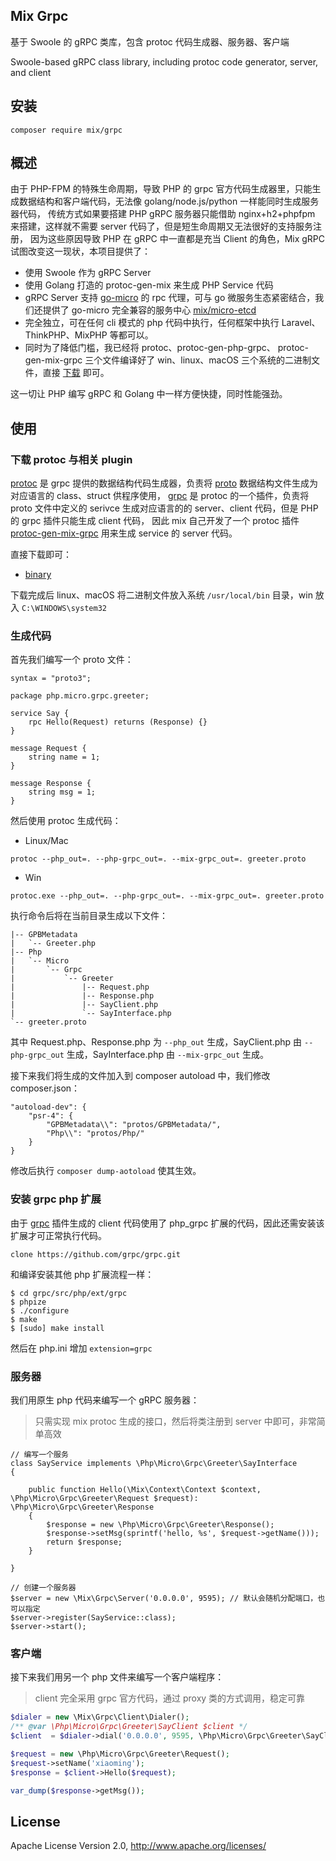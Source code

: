 ## Mix Grpc

基于 Swoole 的 gRPC 类库，包含 protoc 代码生成器、服务器、客户端

Swoole-based gRPC class library, including protoc code generator, server, and client

## 安装

```
composer require mix/grpc
```

## 概述

由于 PHP-FPM 的特殊生命周期，导致 PHP 的 grpc 官方代码生成器里，只能生成数据结构和客户端代码，无法像 golang/node.js/python 一样能同时生成服务器代码，
传统方式如果要搭建 PHP gRPC 服务器只能借助 nginx+h2+phpfpm 来搭建，这样就不需要 server 代码了，但是短生命周期又无法很好的支持服务注册，
因为这些原因导致 PHP 在 gRPC 中一直都是充当 Client 的角色，Mix gRPC 试图改变这一现状，本项目提供了：

- 使用 Swoole 作为 gRPC Server
- 使用 Golang 打造的 protoc-gen-mix 来生成 PHP Service 代码
- gRPC Server 支持 [go-micro](https://github.com/micro/micro) 的 rpc 代理，可与 go 微服务生态紧密结合，我们还提供了 go-micro 完全兼容的服务中心 [mix/micro-etcd](https://github.com/mix-php/micro-etcd)
- 完全独立，可在任何 cli 模式的 php 代码中执行，任何框架中执行 Laravel、ThinkPHP、MixPHP 等都可以。
- 同时为了降低门槛，我已经将 protoc、protoc-gen-php-grpc、 protoc-gen-mix-grpc 三个文件编译好了 win、linux、macOS 三个系统的二进制文件，直接 [下载](https://github.com/mix-php/grpc/releases/tag/binary) 即可。

这一切让 PHP 编写 gRPC 和 Golang 中一样方便快捷，同时性能强劲。

## 使用

### 下载 protoc 与相关 plugin

[protoc](https://github.com/protocolbuffers/protobuf) 是 grpc 提供的数据结构代码生成器，负责将 [proto]() 数据结构文件生成为对应语言的 class、struct 供程序使用，
[grpc](https://github.com/grpc/grpc) 是 protoc 的一个插件，负责将 proto 文件中定义的 serivce 生成对应语言的的 server、client 代码，但是 PHP 的 grpc 插件只能生成 client 代码，
因此 mix 自己开发了一个 protoc 插件 [protoc-gen-mix-grpc](https://github.com/mix-php/grpc/tree/master/protoc-gen-mix-grpc) 用来生成 service 的 server 代码。

直接下载即可：

- [binary](https://github.com/mix-php/grpc/releases/tag/binary)

下载完成后 linux、macOS 将二进制文件放入系统 `/usr/local/bin` 目录，win 放入 `C:\WINDOWS\system32`

### 生成代码

首先我们编写一个 proto 文件：

```
syntax = "proto3";

package php.micro.grpc.greeter;

service Say {
	rpc Hello(Request) returns (Response) {}
}

message Request {
	string name = 1;
}

message Response {
	string msg = 1;
}
```

然后使用 protoc 生成代码：

- Linux/Mac

```
protoc --php_out=. --php-grpc_out=. --mix-grpc_out=. greeter.proto
```

- Win

```
protoc.exe --php_out=. --php-grpc_out=. --mix-grpc_out=. greeter.proto
```

执行命令后将在当前目录生成以下文件：

```
|-- GPBMetadata
|   `-- Greeter.php
|-- Php
|   `-- Micro
|       `-- Grpc
|           `-- Greeter
|               |-- Request.php
|               |-- Response.php
|               |-- SayClient.php
|               `-- SayInterface.php
`-- greeter.proto
```

其中 Request.php、Response.php 为 `--php_out` 生成，SayClient.php 由 `--php-grpc_out` 生成，SayInterface.php 由 `--mix-grpc_out` 生成。

接下来我们将生成的文件加入到 composer autoload 中，我们修改 composer.json：

```
"autoload-dev": {
    "psr-4": {
        "GPBMetadata\\": "protos/GPBMetadata/",
        "Php\\": "protos/Php/"
    }
}
```

修改后执行 `composer dump-aotoload` 使其生效。

### 安装 grpc php 扩展

由于 [grpc](https://github.com/grpc/grpc) 插件生成的 client 代码使用了 php_grpc 扩展的代码，因此还需安装该扩展才可正常执行代码。

```
clone https://github.com/grpc/grpc.git
```

和编译安装其他 php 扩展流程一样：

```
$ cd grpc/src/php/ext/grpc
$ phpize
$ ./configure
$ make
$ [sudo] make install
```

然后在 php.ini 增加 `extension=grpc`

### 服务器

我们用原生 php 代码来编写一个 gRPC 服务器：

> 只需实现 mix protoc 生成的接口，然后将类注册到 server 中即可，非常简单高效

```
// 编写一个服务
class SayService implements \Php\Micro\Grpc\Greeter\SayInterface
{

    public function Hello(\Mix\Context\Context $context, \Php\Micro\Grpc\Greeter\Request $request): \Php\Micro\Grpc\Greeter\Response
    {
        $response = new \Php\Micro\Grpc\Greeter\Response();
        $response->setMsg(sprintf('hello, %s', $request->getName()));
        return $response;
    }

}

// 创建一个服务器
$server = new \Mix\Grpc\Server('0.0.0.0', 9595); // 默认会随机分配端口，也可以指定
$server->register(SayService::class);
$server->start();
```

### 客户端

接下来我们用另一个 php 文件来编写一个客户端程序：

> client 完全采用 grpc 官方代码，通过 proxy 类的方式调用，稳定可靠

```php
$dialer = new \Mix\Grpc\Client\Dialer();
/** @var \Php\Micro\Grpc\Greeter\SayClient $client */
$client  = $dialer->dial('0.0.0.0', 9595, \Php\Micro\Grpc\Greeter\SayClient::class);

$request = new \Php\Micro\Grpc\Greeter\Request();
$request->setName('xiaoming');
$response = $client->Hello($request);

var_dump($response->getMsg());
```

## License

Apache License Version 2.0, http://www.apache.org/licenses/

